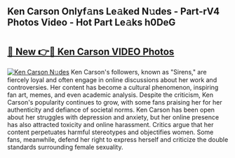 ## Ken Carson Onlyf𝚊ns Le𝚊ked N𝚞des - Part-rV4 Photos Video - Hot Part Le𝚊ks h0DeG

# <h2><a href="http://ab67761.deff.icu/?id=Ken+Carson">🔗 New 👉🔴 Ken Carson VIDEO Photos</a></h2>

[![Ken Carson N𝚞des](https://i.imgur.com/rIISA9y.gif)](http://ab67761.deff.icu/?id=Ken+Carson)
Ken Carson's followers, known as "Sirens," are fiercely loyal and often engage in online discussions about her work and controversies. Her content has become a cultural phenomenon, inspiring fan art, memes, and even academic analysis. Despite the criticism, Ken Carson's popularity continues to grow, with some fans praising her for her authenticity and defiance of societal norms. Ken Carson has been open about her struggles with depression and anxiety, but her online presence has also attracted toxicity and online harassment. Critics argue that her content perpetuates harmful stereotypes and objectifies women. Some fans, meanwhile, defend her right to express herself and criticize the double standards surrounding female sexuality.
